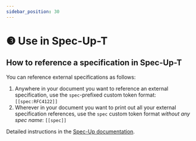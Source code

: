```yaml
---
sidebar_position: 30
---
```

# ❸ Use in Spec-Up-T

## How to reference a specification in Spec-Up-T

You can reference external specifications as follows:

1. Anywhere in your document you want to reference an external specification, use the `spec`-prefixed custom token format: `[[spec:RFC4122]]`
2. Wherever in your document you want to print out all your external specification references, use the `spec` custom token format _without any spec name_: `[[spec]]`

Detailed instructions in the [Spec-Up documentation](https://identity.foundation/spec-up/#external-spec-references).

